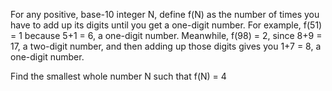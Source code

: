 <!-- <html>

<body>
 -->
<!--
---
layout: page
title: Problem of the Week
---
-->

<!-- 
<p>Due Friday, February 9, 2024 at 3 pm submitted to 
<a href="https://forms.gle/LgCLL5vhwUn6h5eA7"> this Google form.</a> <b> You must be logged into your NAU gmail to submit via this form. </b>
</p>
 -->
<p>For any positive, base-10 integer N, define f(N) as the number of times you have to add up its digits until you get a one-digit number. For example, f(51) = 1 because 5+1 = 6, a one-digit number. Meanwhile, f(98) = 2, since 8+9 = 17, a two-digit number, and then adding up those digits gives you 1+7 = 8, a one-digit number. </p>

<p>
Find the smallest whole number N such that f(N) = 4
 </p>


<!-- Source: Fiddler on the Proof  -->
<!-- <p><center>
<img src = "https://naumathstat.github.io/problem-of-the-week/files/images/2023-11-17.png" 
style="width:200px">
</center></p>  -->